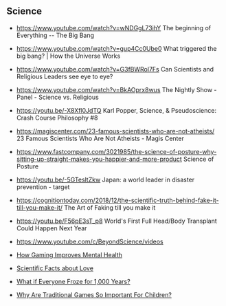 ## Science

- https://www.youtube.com/watch?v=wNDGgL73ihY The beginning of Everything -- The Big Bang

- https://www.youtube.com/watch?v=gup4Cc0Ube0 What triggered the big bang? | How the Universe Works

- https://www.youtube.com/watch?v=G3fBWRol7Fs Can Scientists and Religious Leaders see eye to eye?

- https://www.youtube.com/watch?v=BkAOprx8wus The Nightly Show - Panel - Science vs. Religious

- https://youtu.be/-X8Xfl0JdTQ Karl Popper, Science, & Pseudoscience: Crash Course Philosophy #8

- https://magiscenter.com/23-famous-scientists-who-are-not-atheists/ 23 Famous Scientists Who Are Not Atheists - Magis Center

- https://www.fastcompany.com/3021985/the-science-of-posture-why-sitting-up-straight-makes-you-happier-and-more-product Science of Posture

- https://youtu.be/-5GTesltZkw Japan: a world leader in disaster prevention - target

- https://cognitiontoday.com/2018/12/the-scientific-truth-behind-fake-it-till-you-make-it/ The Art of Faking till you make it

- https://youtu.be/F56pE3sT_p8 World's First Full Head/Body Transplant Could Happen Next Year

- https://www.youtube.com/c/BeyondScience/videos

- [How Gaming Improves Mental Health](https://gamerant.com/how-gaming-improve-mental-health-disorder/)

- [Scientific Facts about Love](https://www.thelawofattraction.com/scientific-facts-love/)

- [What if Everyone Froze for 1,000 Years?](https://youtu.be/k7Y_vNDprCQ)

- [Why Are Traditional Games So Important For Children?](https://lingokids.com/blog/posts/best-traditional-games-for-children)

